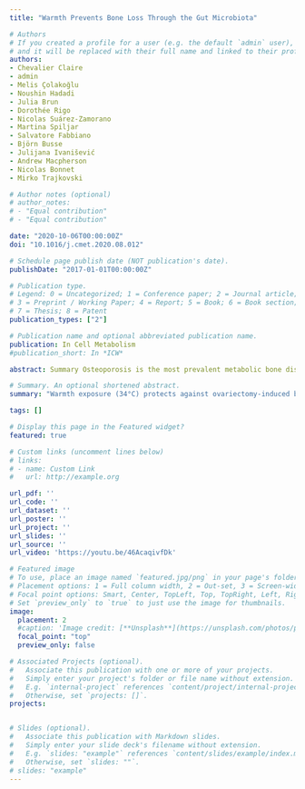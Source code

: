 ```yaml
---
title: "Warmth Prevents Bone Loss Through the Gut Microbiota"

# Authors
# If you created a profile for a user (e.g. the default `admin` user), write the username (folder name) here
# and it will be replaced with their full name and linked to their profile.
authors:
- Chevalier Claire
- admin
- Melis Çolakoğlu
- Noushin Hadadi
- Julia Brun
- Dorothée Rigo
- Nicolas Suárez-Zamorano
- Martina Spiljar
- Salvatore Fabbiano
- Björn Busse
- Julijana Ivanišević
- Andrew Macpherson
- Nicolas Bonnet
- Mirko Trajkovski

# Author notes (optional)
# author_notes:
# - "Equal contribution"
# - "Equal contribution"

date: "2020-10-06T00:00:00Z"
doi: "10.1016/j.cmet.2020.08.012"

# Schedule page publish date (NOT publication's date).
publishDate: "2017-01-01T00:00:00Z"

# Publication type.
# Legend: 0 = Uncategorized; 1 = Conference paper; 2 = Journal article;
# 3 = Preprint / Working Paper; 4 = Report; 5 = Book; 6 = Book section;
# 7 = Thesis; 8 = Patent
publication_types: ["2"]

# Publication name and optional abbreviated publication name.
publication: In Cell Metabolism
#publication_short: In *ICW*

abstract: Summary Osteoporosis is the most prevalent metabolic bone disease, characterized by low bone mass and microarchitectural deterioration. Here, we show that warmth exposure (34°C) protects against ovariectomy-induced bone loss by increasing trabecular bone volume, connectivity density, and thickness, leading to improved biomechanical bone strength in adult female, as well as in young male mice. Transplantation of the warm-adapted microbiota phenocopies the warmth-induced bone effects. Both warmth and warm microbiota transplantation revert the ovariectomy-induced transcriptomics changes of the tibia and increase periosteal bone formation. Combinatorial metagenomics/metabolomics analysis shows that warmth enhances bacterial polyamine biosynthesis, resulting in higher total polyamine levels in vivo. Spermine and spermidine supplementation increases bone strength, while inhibiting polyamine biosynthesis in vivo limits the beneficial warmth effects on the bone. Our data suggest warmth exposure as a potential treatment option for osteoporosis while providing a mechanistic framework for its benefits in bone disease.

# Summary. An optional shortened abstract.
summary: "Warmth exposure (34°C) protects against ovariectomy-induced bone loss in adult female, as well as in young male mice. Transplantation of the warm-adapted microbiota phenocopies the warmth-induced bone effects."

tags: []

# Display this page in the Featured widget?
featured: true

# Custom links (uncomment lines below)
# links:
# - name: Custom Link
#   url: http://example.org

url_pdf: ''
url_code: ''
url_dataset: ''
url_poster: ''
url_project: ''
url_slides: ''
url_source: ''
url_video: 'https://youtu.be/46AcaqivfDk'

# Featured image
# To use, place an image named `featured.jpg/png` in your page's folder.
# Placement options: 1 = Full column width, 2 = Out-set, 3 = Screen-width
# Focal point options: Smart, Center, TopLeft, Top, TopRight, Left, Right, BottomLeft, Bottom, BottomRight
# Set `preview_only` to `true` to just use the image for thumbnails.
image:
  placement: 2
  #caption: 'Image credit: [**Unsplash**](https://unsplash.com/photos/pLCdAaMFLTE)'
  focal_point: "top"
  preview_only: false

# Associated Projects (optional).
#   Associate this publication with one or more of your projects.
#   Simply enter your project's folder or file name without extension.
#   E.g. `internal-project` references `content/project/internal-project/index.md`.
#   Otherwise, set `projects: []`.
projects:


# Slides (optional).
#   Associate this publication with Markdown slides.
#   Simply enter your slide deck's filename without extension.
#   E.g. `slides: "example"` references `content/slides/example/index.md`.
#   Otherwise, set `slides: ""`.
# slides: "example"
---
```

